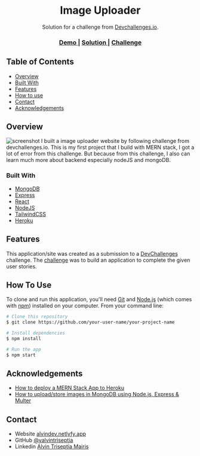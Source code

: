 <!-- Please update value in the {}  -->

<h1 align="center">Image Uploader</h1>

<div align="center">
   Solution for a challenge from  <a href="http://devchallenges.io" target="_blank">Devchallenges.io</a>.
</div>

<div align="center">
  <h3>
    <a href="https://alvindev-img-uploader.herokuapp.com/">
      Demo
    </a>
    <span> | </span>
    <a href="https://github.com/alvintriseptia/image-uploader">
      Solution
    </a>
    <span> | </span>
    <a href="https://devchallenges.io/challenges/O2iGT9yBd6xZBrOcVirx">
      Challenge
    </a>
  </h3>
</div>

<!-- TABLE OF CONTENTS -->

## Table of Contents

- [Overview](#overview)
- [Built With](#built-with)
- [Features](#features)
- [How to use](#how-to-use)
- [Contact](#contact)
- [Acknowledgements](#acknowledgements)

<!-- OVERVIEW -->

## Overview

![screenshot](https://alvindev-img-uploader.herokuapp.com/images/c9f30bdd-ea6c-4aa9-9da8-89911f25fe07-1639919667995.JPG)
I built a image uploader website by following challenge from devchallenges.io. This is my first project that I build with MERN stack, I got a lot of error from this challenge. But because from this challenge, I also can learn much more about backend especially nodeJS and mongoDB.

### Built With

<!-- This section should list any major frameworks that you built your project using. Here are a few examples.-->

- [MongoDB](https://mongodb.com/)
- [Express](https://expressjs.com/)
- [React](reactjs.org)
- [NodeJS](https://nodejs.org/)
- [TailwindCSS](https://tailwindcss.com/)
- [Heroku](https://heroku.com/)

## Features

<!-- List the features of your application or follow the template. Don't share the figma file here :) -->

This application/site was created as a submission to a [DevChallenges](https://devchallenges.io/challenges) challenge. The [challenge](https://devchallenges.io/challenges/O2iGT9yBd6xZBrOcVirx) was to build an application to complete the given user stories.

## How To Use

<!-- Example: -->

To clone and run this application, you'll need [Git](https://git-scm.com) and [Node.js](https://nodejs.org/en/download/) (which comes with [npm](http://npmjs.com)) installed on your computer. From your command line:

```bash
# Clone this repository
$ git clone https://github.com/your-user-name/your-project-name

# Install dependencies
$ npm install

# Run the app
$ npm start
```

## Acknowledgements

<!-- This section should list any articles or add-ons/plugins that helps you to complete the project. This is optional but it will help you in the future. For example -->

- [How to deploy a MERN Stack App to Heroku](https://www.youtube.com/watch?v=5PaUiPyBDJY&t=586s)
- [How to upload/store images in MongoDB using Node.js, Express & Multer](https://www.bezkoder.com/node-js-upload-store-images-mongodb/)

## Contact

- Website [alvindev.netlyfy.app](https://alvindev.netlify.app/)
- GitHub [@yalvintriseptia](https://{github.com/alvintriseptia})
- Linkedin [Alvin Triseptia Mairis](https://www.linkedin.com/in/alvin-triseptia-mairis/)
